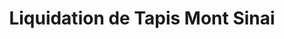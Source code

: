 ---
title: "Liquidation de Tapis Mont Sinai"
url: /montreal/liquidation-de-tapis-mont-sinai/
shop: Teppiche
---